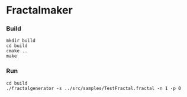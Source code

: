 Fractalmaker
============


### Build

    mkdir build
    cd build
    cmake ..
    make

### Run

    cd build
    ./fractalgenerator -s ../src/samples/TestFractal.fractal -n 1 -p 0
